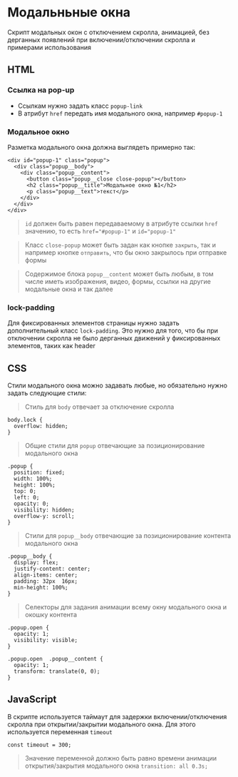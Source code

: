 # Модальньные окна

Скрипт модальных окон с отключением скролла, анимацией, без дерганных появлений при включении/отключении скролла и примерами использования

## HTML

### Ссылка на pop-up

- Ссылкам нужно задать класс `popup-link`
- В атрибут `href` передать имя модального окна, например `#popup-1`

### Модальное окно

Разметка модального окна должна выглядеть примерно так:

    <div id="popup-1" class="popup">
      <div class="popup__body">
        <div class="popup__content">
          <button class="popup__close close-popup"></button>
          <h2 class="popup__title">Модальное окно №1</h2>
          <p class="popup__text">текст</p>
        </div>
      </div>
    </div>

> `id` должен быть равен передаваемому в атрибуте ссылки `href` значению, то есть `href="#popup-1"` и `id="popup-1"`

> Класс `close-popup` может быть задан как кнопке `закрыть`, так и например кнопке `отправить`, что бы окно закрылось при отправке формы

> Содержимое блока `popup__content` может быть любым, в том числе иметь изображения, видео, формы, ссылки на другие модальные окна и так далее

### lock-padding

Для фиксированных элементов страницы нужно задать дополнительный класс `lock-padding`.
Это нужно для того, что бы при отключении скролла не было дерганных движений у фиксированных элементов, таких как header

## CSS

Стили модального окна можно задавать любые, но обязательно нужно задать следующие стили:

> Стиль для `body` отвечает за отключение скролла

    body.lock {
      overflow: hidden;
    }

> Общие стили для `popup` отвечающие за позиционирование модального окна

    .popup {
      position: fixed;
      width: 100%;
      height: 100%;
      top: 0;
      left: 0;
      opacity: 0;
      visibility: hidden;
      overflow-y: scroll;
    }

> Cтили для `popup__body` отвечающие за позиционирование контента модального окна

    .popup__body {
      display: flex;
      justify-content: center;
      align-items: center;
      padding: 32px  16px;
      min-height: 100%;
    }

> Селекторы для задания анимации всему окну модального окна и окошку контента

    .popup.open {
      opacity: 1;
      visibility: visible;
    }

    .popup.open  .popup__content {
      opacity: 1;
      transform: translate(0, 0);
    }

## JavaScript

В скрипте используется таймаут для задержки включении/отключения скролла при открытии/закрытии модального окна. Для этого используется переменная `timeout`

    const timeout = 300;

> Значение переменной должно быть равно времени анимации открытия/закрытия модального окна `transition: all 0.3s;`
